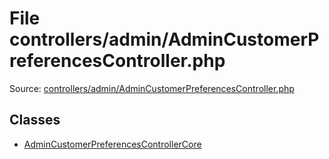 File controllers/admin/AdminCustomerPreferencesController.php
=========

Source: [controllers/admin/AdminCustomerPreferencesController.php](https://github.com/PrestaShop/PrestaShop/blob/1.6.1.2/controllers/admin/AdminCustomerPreferencesController.php)


Classes
-------

* [AdminCustomerPreferencesControllerCore](class.AdminCustomerPreferencesControllerCore.md)

